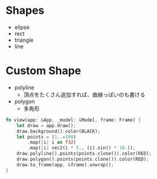 # Shapes

- elipse
- rect
- triangle
- line

# Custom Shape
- polyline
  - 頂点をたくさん追加すれば、曲線っぽいのも書ける
- polygon
  - 多角形

```rs
fn view(app: &App, _model: &Model, frame: Frame) {
    let draw = app.draw();
    draw.background().color(BLACK);
    let points = (1..=100)
        .map(|i| i as f32)
        .map(|i| vec2(i * 5., (i).sin() * 10.));
    draw.polyline().points(points.clone()).color(RED);
    draw.polygon().points(points.clone()).color(RED);
    draw.to_frame(app, &frame).unwrap();
}
```